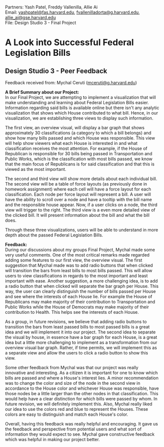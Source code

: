 Partners: Yash Patel, Freddy Vallenilla, Allie Ai <br>
Email: yashpatel@fas.harvard.edu, fvallenilladorta@g.harvard.edu, allie_ai@gse.harvard.edu <br>
File: Design Studio 3 - Final Project

A Look into Successful Federal Legislation Bills
================================================

Design Studio 3 - Peer Feedback
-------------------------------

Feedback received from: Mychal Ceruti (mceruti@g.harvard.edu)

<b>A Brief Summary about our Project:</b><br>
In our Final Project, we are attempting to implement a visualization that will make understanding
and learning about Federal Legislation Bills easier. Information regarding said bills is available
online but there isn't any analytic visualization that shows which House contributed to what bill.
Hence, in our visualization, we are establishing three views to display such information. 

The first view, an overview visual, will display a bar graph that shows approximately 30 classifications 
(a category to which a bill belongs) and show how many bills passed and which House was responsible.
This view will help show viewers what each House is interested in and what classification receives the
most attention. For example, if the House of Republican is responsible for 30 bills being passed in 
Transportation and Public Works, which is the classification with most bills passed, we know that the
main focus of Republicans is for said classification and that this is viewed as the most important.

The second and third view will show more details about each individual bill. The second view will be
a table of force layouts (as previously done in homework assignment) where each cell will have a force
layout for each classification. Each node per force layout will represent a bill. A user will have the
ability to scroll over a node and have a tooltip with the bill name and the responsible house appear.
Now, if a user clicks on a node, the third view will trigger to the right. The third view is a even 
more detailed view of the clicked bill. It will present information about the bill and what the bill 
does.

Through these three visualizations, users will be able to understand in more depth about the passed
Federal Legislation Bills.


<b>Feedback:</b><br>
During our discussions about my groups Final Project, Mychal made some very useful comments.
One of the most critical remarks made regarded adding some features to our first view, the
overview visual. The first suggestion that Mychal made was to add radio buttons that when clicked
will transition the bars from least bills to most bills passed. This will allow users to view
classifications in regards to the most important and least important with ease. Another suggestion,
a more challenging idea, is to add a radio button that when clicked will separate the bar graph 
per House. This way, the user can clearly distinguish the number of bills passed per House and
see where the interests of each House lie. For example the House of Republicans may make majority
of their contribution to Transportation and Public Works while the House of Democrats may make
majority of their contribution to Health. This helps see the interests of each House.

As a group, in future revisions, we believe that adding radio buttons to transition the bars from least passed bills
to most passed bills is a great idea and we will implement it into our project. The second idea to separate
the visual by house, in essence have a bar graph for each House, is a great idea but a little more
challenging to implement as a transformation from our overview visual bar graph. Rather, if time permits,
we will implement this as a separate view and allow the users to click a radio button to show this view. 

Some other feedback from Mychal was that our project was really innovative and interesting. As a citizen
it is important for one to know which bills are passed and where a House's interest lies. A minor
recommendation was to change the color and size of the node in the second view in accordance to the
House color and whichever House was responsible, have those nodes be a little larger than the other
nodes in that classification. This would help have a clear distinction for which bills were passed
by whom. In future revision, we will definitely implement this. Also, Mychal really liked our idea 
to use the colors red and blue to represent the Houses. These colors are easy to distinguish and 
match each House's color.

Overall, having this feedback was really helpful and encouraging. It gave us the feedback and perspective
from potential users and what sort of information they would expect to see. Mychal gave constructive feedback
which was helpful in making our project better.